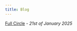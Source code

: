 ```yaml
---
title: Blog
---
```


[Full Circle](/posts/full-circle) - _21st of January 2025_

<!-- [Building a blog](/posts/building-a-blog) - _19th of January 2025_ -->

